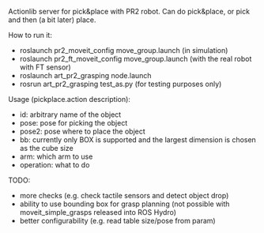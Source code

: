 Actionlib server for pick&place with PR2 robot. Can do pick&place, or pick and then (a bit later) place.

How to run it:
 - roslaunch pr2_moveit_config move_group.launch (in simulation)
 - roslaunch pr2_ft_moveit_config move_group.launch (with the real robot with FT sensor)
 - roslaunch art_pr2_grasping node.launch
 - rosrun art_pr2_grasping test_as.py (for testing purposes only)
 
Usage (pickplace.action description):
 - id: arbitrary name of the object
 - pose: pose for picking the object
 - pose2: pose where to place the object
 - bb: currently only BOX is supported and the largest dimension is chosen as the cube size
 - arm: which arm to use
 - operation: what to do
 
TODO:
 - more checks (e.g. check tactile sensors and detect object drop)
 - ability to use bounding box for grasp planning (not possible with moveit_simple_grasps released into ROS Hydro)
 - better configurability (e.g. read table size/pose from param)
